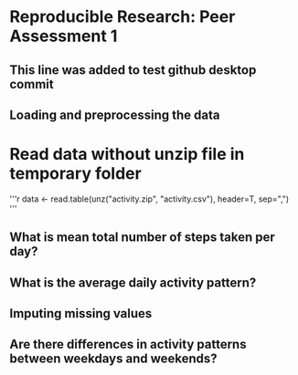 # Reproducible Research: Peer Assessment 1

## This line was added to test github desktop commit

## Loading and preprocessing the data

# Read data without unzip file in temporary folder
'''r
data <- read.table(unz("activity.zip", "activity.csv"), header=T, sep=",")
'''

## What is mean total number of steps taken per day?



## What is the average daily activity pattern?



## Imputing missing values



## Are there differences in activity patterns between weekdays and weekends?
